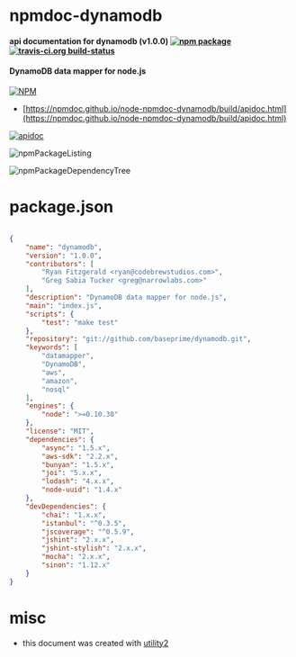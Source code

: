 # npmdoc-dynamodb

#### api documentation for  dynamodb (v1.0.0)  [![npm package](https://img.shields.io/npm/v/npmdoc-dynamodb.svg?style=flat-square)](https://www.npmjs.org/package/npmdoc-dynamodb) [![travis-ci.org build-status](https://api.travis-ci.org/npmdoc/node-npmdoc-dynamodb.svg)](https://travis-ci.org/npmdoc/node-npmdoc-dynamodb)

#### DynamoDB data mapper for node.js

[![NPM](https://nodei.co/npm/dynamodb.png?downloads=true&downloadRank=true&stars=true)](https://www.npmjs.com/package/dynamodb)

- [https://npmdoc.github.io/node-npmdoc-dynamodb/build/apidoc.html](https://npmdoc.github.io/node-npmdoc-dynamodb/build/apidoc.html)

[![apidoc](https://npmdoc.github.io/node-npmdoc-dynamodb/build/screenCapture.buildCi.browser.%252Ftmp%252Fbuild%252Fapidoc.html.png)](https://npmdoc.github.io/node-npmdoc-dynamodb/build/apidoc.html)

![npmPackageListing](https://npmdoc.github.io/node-npmdoc-dynamodb/build/screenCapture.npmPackageListing.svg)

![npmPackageDependencyTree](https://npmdoc.github.io/node-npmdoc-dynamodb/build/screenCapture.npmPackageDependencyTree.svg)



# package.json

```json

{
    "name": "dynamodb",
    "version": "1.0.0",
    "contributors": [
        "Ryan Fitzgerald <ryan@codebrewstudios.com>",
        "Greg Sabia Tucker <greg@narrowlabs.com>"
    ],
    "description": "DynamoDB data mapper for node.js",
    "main": "index.js",
    "scripts": {
        "test": "make test"
    },
    "repository": "git://github.com/baseprime/dynamodb.git",
    "keywords": [
        "datamapper",
        "DynamoDB",
        "aws",
        "amazon",
        "nosql"
    ],
    "engines": {
        "node": ">=0.10.30"
    },
    "license": "MIT",
    "dependencies": {
        "async": "1.5.x",
        "aws-sdk": "2.2.x",
        "bunyan": "1.5.x",
        "joi": "5.x.x",
        "lodash": "4.x.x",
        "node-uuid": "1.4.x"
    },
    "devDependencies": {
        "chai": "1.x.x",
        "istanbul": "^0.3.5",
        "jscoverage": "^0.5.9",
        "jshint": "2.x.x",
        "jshint-stylish": "2.x.x",
        "mocha": "2.x.x",
        "sinon": "1.12.x"
    }
}
```



# misc
- this document was created with [utility2](https://github.com/kaizhu256/node-utility2)
